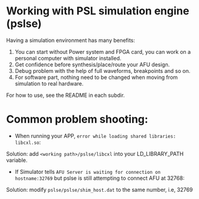 # Working with PSL simulation engine (pslse)
Having a simulation environment has many benefits:

1. You can start without Power system and FPGA card, you can work on a personal computer with simulator installed.
2. Get confidence before synthesis/place/route your AFU design. 
3. Debug problem with the help of full waveforms, breakpoints and so on.
4. For software part, nothing need to be changed when moving from simulation to real hardware. 

For how to use, see the README in each subdir. 

# Common problem shooting: 
* When running your APP,  `error while loading shared libraries: libcxl.so`: 

Solution: add `<working path>/pslse/libcxl` into your LD_LIBRARY_PATH variable.

* If Simulator tells `AFU Server is waiting for connection on hostname:32769` but pslse is still attempting to connect AFU at 32768:

Solution: modify `pslse/pslse/shim_host.dat` to the same number, i.e, 32769

